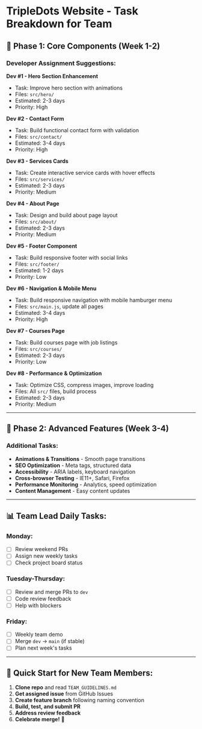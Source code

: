 # TripleDots Website - Task Breakdown for Team

## 🎯 Phase 1: Core Components (Week 1-2)

### Developer Assignment Suggestions:

**Dev #1 - Hero Section Enhancement**
- Task: Improve hero section with animations
- Files: `src/hero/`
- Estimated: 2-3 days
- Priority: High

**Dev #2 - Contact Form**
- Task: Build functional contact form with validation
- Files: `src/contact/`
- Estimated: 3-4 days
- Priority: High

**Dev #3 - Services Cards**
- Task: Create interactive service cards with hover effects
- Files: `src/services/`
- Estimated: 2-3 days
- Priority: Medium

**Dev #4 - About Page**
- Task: Design and build about page layout
- Files: `src/about/`
- Estimated: 2-3 days
- Priority: Medium

**Dev #5 - Footer Component**
- Task: Build responsive footer with social links
- Files: `src/footer/`
- Estimated: 1-2 days
- Priority: Low

**Dev #6 - Navigation & Mobile Menu**
- Task: Build responsive navigation with mobile hamburger menu
- Files: `src/main.js`, update all pages
- Estimated: 3-4 days
- Priority: High

**Dev #7 - Courses Page**
- Task: Build courses page with job listings
- Files: `src/courses/`
- Estimated: 2-3 days
- Priority: Low

**Dev #8 - Performance & Optimization**
- Task: Optimize CSS, compress images, improve loading
- Files: All `src/` files, build process
- Estimated: 2-3 days
- Priority: Medium

---

## 🎯 Phase 2: Advanced Features (Week 3-4)

### Additional Tasks:
- **Animations & Transitions** - Smooth page transitions
- **SEO Optimization** - Meta tags, structured data
- **Accessibility** - ARIA labels, keyboard navigation
- **Cross-browser Testing** - IE11+, Safari, Firefox
- **Performance Monitoring** - Analytics, speed optimization
- **Content Management** - Easy content updates

---

## 📊 Team Lead Daily Tasks:

### Monday:
- [ ] Review weekend PRs
- [ ] Assign new weekly tasks
- [ ] Check project board status

### Tuesday-Thursday:
- [ ] Review and merge PRs to `dev`
- [ ] Code review feedback
- [ ] Help with blockers

### Friday:
- [ ] Weekly team demo
- [ ] Merge `dev` → `main` (if stable)
- [ ] Plan next week's tasks

---

## 🚀 Quick Start for New Team Members:

1. **Clone repo** and read `TEAM_GUIDELINES.md`
2. **Get assigned issue** from GitHub Issues
3. **Create feature branch** following naming convention
4. **Build, test, and submit PR**
5. **Address review feedback**
6. **Celebrate merge!** 🎉
